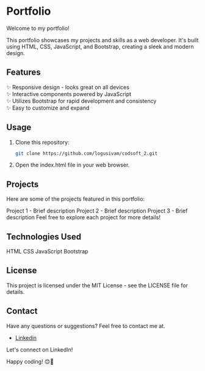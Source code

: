 # Portfolio

Welcome to my portfolio!

This portfolio showcases my projects and skills as a web developer. It's built using HTML, CSS, JavaScript, and Bootstrap, creating a sleek and modern design.

## Features

✨ Responsive design - looks great on all devices  
✨ Interactive components powered by JavaScript  
✨ Utilizes Bootstrap for rapid development and consistency  
✨ Easy to customize and expand  


## Usage

1. Clone this repository:
   ```bash
   git clone https://github.com/logusivam/codsoft_2.git

2. Open the index.html file in your web browser.

## Projects
Here are some of the projects featured in this portfolio:

Project 1 - Brief description
Project 2 - Brief description
Project 3 - Brief description
Feel free to explore each project for more details!

## Technologies Used
HTML
CSS
JavaScript
Bootstrap

## License
This project is licensed under the MIT License - see the LICENSE file for details.

## Contact
Have any questions or suggestions? Feel free to contact me at.
 - [Linkedin](https://www.linkedin.com/in/loganathan26/)

Let's connect on LinkedIn!

Happy coding! 😊🚀
